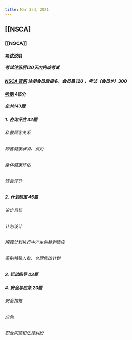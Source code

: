 ```yaml
---
title: Mar 3rd, 2021
---
```


## [[NSCA]
### [[NSCA]]
#### [考试说明](https://www.nsca.com/globalassets/certification/certification-pdfs/certification-handbook.pdf)
##### 考试注册后120天内完成考试
##### [NSCA 官网](https://www.nsca.com/) 注册会员后报名，会员费 120 ，考试（会员价）300
#### [考纲](https://www.nsca.com/contentassets/53ec33293e1c4551be4153186d4b2052/cpt-dco--public-view--effective-01-2019-.pdf) 4部分
##### 总共140题
##### 1. 咨询评估 32题
###### 私教顾客关系
###### 顾客健康状况、病史
###### 身体健康评估
###### 饮食评价
##### 2. 计划制定 45题
###### 设定目标
###### 计划设计
###### 解释计划执行中产生的胜利适应
###### 鉴别特殊人群、合理修改计划
##### 3. 运动指导 43题
##### 4. 安全与应急 20题
###### 安全措施
###### 应急
###### 职业问题和法律纠纷
##
##
##
##
##
##